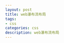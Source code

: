 ```yaml
---
layout: post
title: web瀑布流布局
tags:
- css
categories: css
description: web瀑布流布局
---
```


<!-- more -->